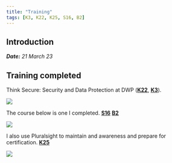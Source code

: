 ```yaml
---
title: "Training"
tags: [K3, K22, K25, S16, B2]
---
```


## Introduction

***Date:** 21 March 23*

## Training completed

Think Secure: Security and Data Protection at DWP (**[K22](/tags/K22)**, **[K3](/tags/K3)**).

![](training.png)

The course below is one I completed. **[S16](/tags/s16)** **[B2](/tags/b2)**

![](../training/self-directed-learning.png)

I also use Pluralsight to maintain and awareness and prepare for certification. **[K25](/tags/k25)**

![](../training/self-directed-learning-2.png)
